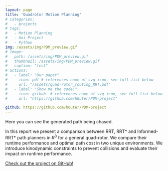 ```yaml
---
layout: page
title: 'Quadrotor Motion Planning'
# categories:
#   - projects
# tags:
#   - Motion Planning
#   - Uni Project
#   - Python
img: /assets/img/PDM_preview.gif
# image: 
#   path: /assets/img/PDM_preview.gif
#   thumbnail: /assets/img/PDM_preview.gif
#   caption: "test"
# actions:
#   - label: "Our paper"
#     icon: pdf # references name of svg icon, see full list below
#     url: "/assets/quad-rotor_routing_RRT.pdf"
#   - label: "Show me the code!"
#     icon: github  # references name of svg icon, see full list below
#     url: "https://github.com/h0uter/PDM-project"

github: https://github.com/h0uter/PDM-project
---
```


<!-- ![wow](/assets/img/PDM_preview.gif) -->
<div class="row">
    <div class="col-sm mt-3 mt-md-0">
        <img class="img-fluid rounded z-depth-1" src="{{ '/assets/img/PDM_preview.gif' | relative_url }}" alt="" title="example image"/>
    </div>
</div>
<div class="caption">
    Here you can see the generated path being chased.
</div>


In this report we present a comparison between RRT, RRT* and Informed-RRT* path planners in $R^3$ for a general quad-rotor. We compare their runtime performance and optimal path cost in two unique environments. We introduce kinodynamic constraints to prevent collisions and evaluate their impact on runtime performance. 


[Check out the project on GitHub!](https://github.com/h0uter/PDM-project)

<!-- In short: we built a simulation from the ground up in Python and then implemented RRT and RRT* path planning algorithms to find a path through an obstacle course. Then we simulated a quadrotor to execute this trajectory with a PID controller and chase mode. -->
